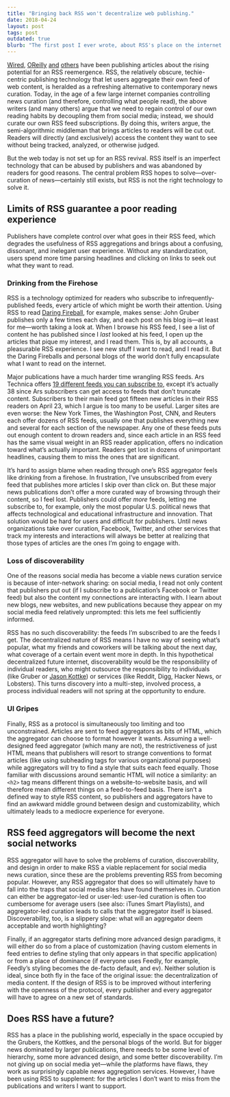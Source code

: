 ```yaml
---
title: "Bringing back RSS won't decentralize web publishing."
date: 2018-04-24
layout: post
tags: post
outdated: true
blurb: "The first post I ever wrote, about RSS's place on the internet in the era of online news and content distribution."
---
```


[Wired](https://www.wired.com/story/rss-readers-feedly-inoreader-old-reader/), [OReilly](https://www.oreilly.com/ideas/its-time-to-rebuild-the-web) [and](https://neflabs.com/blog/rss-renaissance/) [others](https://css-tricks.com/its-time-for-an-rss-revival) have been publishing articles about the rising potential for an RSS reemergence. RSS, the relatively obscure, techie-centric publishing technology that let users aggregate their own feed of web content, is heralded as a refreshing alternative to contemporary news curation. Today, in the age of a few large internet companies controlling news curation (and therefore, controlling what people read), the above writers (and many others) argue that we need to regain control of our own reading habits by decoupling them from social media; instead, we should curate our own RSS feed subscriptions. By doing this, writers argue, the semi-algorithmic middleman that brings articles to readers will be cut out. Readers will directly (and exclusively) access the content they want to see without being tracked, analyzed, or otherwise judged.

But the web today is not set up for an RSS revival. RSS itself is an imperfect technology that can be abused by publishers and was abandoned by readers for good reasons. The central problem RSS hopes to solve—over-curation of news—certainly still exists, but RSS is not the right technology to solve it.

<!--more-->

## Limits of RSS guarantee a poor reading experience

Publishers have complete control over what goes in their RSS feed, which degrades the usefulness of RSS aggregations and brings about a confusing, dissonant, and inelegant user experience. Without any standardization, users spend more time parsing headlines and clicking on links to seek out what they want to read.

### Drinking from the Firehose

RSS is a technology optimized for readers who subscribe to infrequently-published feeds, every article of which might be worth their attention. Using RSS to read [Daring Fireball](http://daringfireball.net), for example, makes sense: John Gruber publishes only a few times each day, and each post on his blog is—at least for me—worth taking a look at. When I browse his RSS feed, I see a list of content he has published since I _last_ looked at his feed, I open up the articles that pique my interest, and I read them. This is, by all accounts, a pleasurable RSS experience. I see new stuff I want to read, and I read it. But the Daring Fireballs and personal blogs of the world don’t fully encapsulate what I want to read on the internet.

Major publications have a much harder time wrangling RSS feeds. Ars Technica offers [19 different feeds you can subscribe to](https://arstechnica.com/rss-feeds/), except it’s actually 38 since Ars subscribers can get access to feeds that don’t truncate content. Subscribers to their main feed got fifteen new articles in their RSS readers on April 23, which I argue is too many to be useful. Larger sites are even worse: the New York Times, the Washington Post, CNN, and Reuters each offer dozens of RSS feeds, usually one that publishes everything new and several for each section of the newspaper. Any one of these feeds puts out enough content to drown readers and, since each article in an RSS feed has the same visual weight in an RSS reader application, offers no indication toward what’s actually important. Readers get lost in dozens of unimportant headlines, causing them to miss the ones that are significant.

It’s hard to assign blame when reading through one’s RSS aggregator feels like drinking from a firehose. In frustration, I’ve unsubscribed from every feed that publishes more articles I skip over than click on. But these major news publications don’t offer a more curated way of browsing through their content, so I feel lost. Publishers could offer _more_ feeds, letting me subscribe to, for example, only the most popular U.S. political news that affects technological and educational infrastructure and innovation. That solution would be hard for users and difficult for publishers. Until news organizations take over curation, Facebook, Twitter, and other services that track my interests and interactions will always be better at realizing that those types of articles are the ones I’m going to engage with.

### Loss of discoverability

One of the reasons social media has become a viable news curation service is because of inter-network sharing: on social media, I read not only content that publishers put out (if I subscribe to a publication’s Facebook or Twitter feed) but also the content my connections are interacting with. I learn about new blogs, new websites, and new publications because they appear on my social media feed relatively unprompted: this lets me feel sufficiently informed.

RSS has no such discoverability: the feeds I’m subscribed to are the feeds I get. The decentralized nature of RSS means I have no way of seeing what’s popular, what my friends and coworkers will be talking about the next day, what coverage of a certain event went more in depth. In this hypothetical decentralized future internet, discoverability would be the responsibility of individual readers, who might outsource the responsibility to individuals (like Gruber or [Jason Kottke](http://kottke.org)) or services (like Reddit, Digg, Hacker News, or Lobsters). This turns discovery into a multi-step, involved process, a process individual readers will not spring at the opportunity to endure.

### UI Gripes

Finally, RSS as a protocol is simultaneously too limiting and too unconstrained. Articles are sent to feed aggregators as bits of HTML, which the aggregator can choose to format however it wants. Assuming a well-designed feed aggregator (which many are not), the restrictiveness of just HTML means that publishers will resort to strange conventions to format articles (like using subheading tags for various organizational purposes) while aggregators will try to find a style that suits each feed equally. Those familiar with discussions around semantic HTML will notice a similarity: an `<h2>` tag means different things on a website-to-website basis, and will therefore mean different things on a feed-to-feed basis. There isn’t a defined way to style RSS content, so publishers and aggregators have to find an awkward middle ground between design and customizability, which ultimately leads to a mediocre experience for everyone.

## RSS feed aggregators will become the next social networks

RSS aggregator will have to solve the problems of curation, discoverability, and design in order to make RSS a viable replacement for social media news curation, since these are the problems preventing RSS from becoming popular. However, any RSS aggregator that does so will ultimately have to fall into the traps that social media sites have found themselves in. Curation can either be aggregator-led or user-led: user-led curation is often too cumbersome for average users (see also: iTunes Smart Playlists), and aggregator-led curation leads to calls that the aggregator itself is biased. Discoverability, too, is a slippery slope: what will an aggregator deem acceptable and worth highlighting?

Finally, if an aggregator starts defining more advanced design paradigms, it will either do so from a place of customization (having custom elements in feed entries to define styling that only appears in that specific application) or from a place of dominance (if everyone uses Feedly, for example, Feedly’s styling becomes the de-facto default, and ev). Neither solution is ideal, since both fly in the face of the original issue: the decentralization of media content. If the design of RSS is to be improved without interfering with the openness of the protocol, every publisher and every aggregator will have to agree on a new set of standards.

## Does RSS have a future?

RSS has a place in the publishing world, especially in the space occupied by the Grubers, the Kottkes, and the personal blogs of the world. But for bigger news dominated by larger publications, there needs to be some level of hierarchy, some more advanced design, and some better discoverability. I’m not giving up on social media yet—while the platforms have flaws, they work as surprisingly capable news aggregation services. However, I have been using RSS to supplement: for the articles I don’t want to miss from the publications and writers I want to support.
